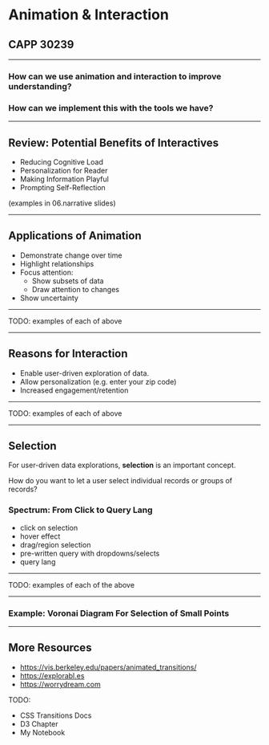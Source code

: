 # Animation & Interaction
## CAPP 30239

---

### How can we use animation and interaction to improve understanding?

### How can we implement this with the tools we have?

---

## Review: Potential Benefits of Interactives

- Reducing Cognitive Load
- Personalization for Reader
- Making Information Playful
- Prompting Self-Reflection

(examples in 06.narrative slides)

---

## Applications of Animation

- Demonstrate change over time
- Highlight relationships
- Focus attention:
    - Show subsets of data
    - Draw attention to changes
- Show uncertainty

---

TODO: examples of each of above

---

## Reasons for Interaction

- Enable user-driven exploration of data.
- Allow personalization (e.g. enter your zip code)
- Increased engagement/retention

---

TODO: examples of each of above

---

## Selection

For user-driven data explorations, **selection** is an important concept.

How do you want to let a user select individual records or groups of records?

### Spectrum: From Click to Query Lang

- click on selection
- hover effect
- drag/region selection
- pre-written query with dropdowns/selects
- query lang

---

TODO: examples of each of the above

---

### Example: Voronai Diagram For Selection of Small Points

---

## More Resources

- <https://vis.berkeley.edu/papers/animated_transitions/>
- <https://explorabl.es>
- <https://worrydream.com>

TODO:
- CSS Transitions Docs
- D3 Chapter
- My Notebook
